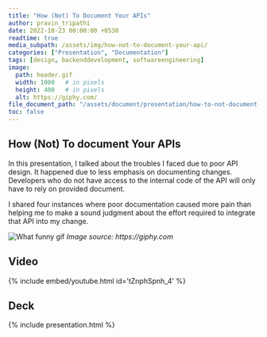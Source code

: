 ```yaml
---
title: "How (Not) To Document Your APIs"
author: pravin_tripathi
date: 2022-10-23 00:00:00 +0530
readtime: true
media_subpath: /assets/img/how-not-to-document-your-api/
categories: ["Presentation", "Documentation"]
tags: [design, backenddevelopment, softwareengineering]
image:
  path: header.gif
  width: 1000   # in pixels
  height: 400   # in pixels
  alt: https://giphy.com/
file_document_path: "/assets/document/presentation/how-to-not-document-your-apis.pdf"
toc: false
---
```


## How (Not) To document Your APIs

In this presentation, I talked about the troubles I faced due to poor API design. It happened due to less emphasis on documenting changes. Developers who do not have access to the internal code of the API will only have to rely on provided document.

I shared four instances where poor documentation caused more pain than helping me to make a sound judgment about the effort required to integrate that API into my change.

![What funny gif][funny-gif-1]
_Image source: https://giphy.com_


## Video
{% include embed/youtube.html id='tZnphSpnh_4' %}

## Deck
{% include presentation.html %}

<!-- External ref -->
[funny-gif-1]: 2-what.gif